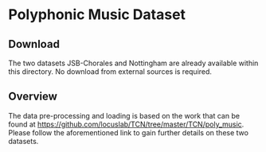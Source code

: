 # Polyphonic Music Dataset
## Download
The two datasets JSB-Chorales and Nottingham are already available within this directory. No download from external sources is required.

## Overview
The data pre-processing and loading is based on the work that can be found at https://github.com/locuslab/TCN/tree/master/TCN/poly_music.
Please follow the aforementioned link to gain further details on these two datasets.